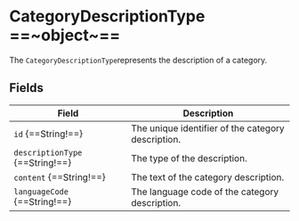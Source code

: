 # CategoryDescriptionType ==~object~==

The `CategoryDescriptionType`represents the description of a category.

## Fields

| Field                         	| Description                                        	|
|-------------------------------	|----------------------------------------------------	|
| `id` {==String!==}              	| The unique identifier of the category description. 	|
| `descriptionType` {==String!==} 	| The type of the description.                       	|
| `content` {==String!==}         	| The text of the category description.              	|
| `languageCode` {==String!==}    	| The language code of the category description.     	|